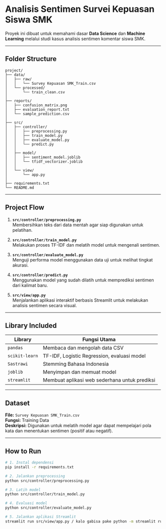 # Analisis Sentimen Survei Kepuasan Siswa SMK
Proyek ini dibuat untuk memahami dasar **Data Science** dan **Machine Learning** melalui studi kasus analisis sentimen komentar siswa SMK.  

---

##  Folder Structure

```
project/
├── data/
│   ├── raw/
│   │   └── Survey Kepuasan SMK_Train.csv
│   └── processed/
│       └── train_clean.csv
│
├── reports/
│   ├── confusion_matrix.png
│   ├── evaluation_report.txt
│   └── sample_prediction.csv
│
├── src/
│   ├── controller/
│   │   ├── preprocessing.py
│   │   ├── train_model.py
│   │   ├── evaluate_model.py
│   │   └── predict.py
│   │
│   ├── model/
│   │   ├── sentiment_model.joblib
│   │   └── tfidf_vectorizer.joblib
│   │
│   └── view/
│       └── app.py
│
├── requirements.txt
└── README.md
```

---

##  Project Flow

1. **`src/controller/preprocessing.py`**  
   Membersihkan teks dari data mentah agar siap digunakan untuk pelatihan.

2. **`src/controller/train_model.py`**  
   Melakukan proses TF-IDF dan melatih model untuk mengenali sentimen.

3. **`src/controller/evaluate_model.py`**  
   Menguji performa model menggunakan data uji untuk melihat tingkat akurasi.

4. **`src/controller/predict.py`**  
   Menggunakan model yang sudah dilatih untuk memprediksi sentimen dari kalimat baru.

5. **`src/view/app.py`**  
   Menjalankan aplikasi interaktif berbasis Streamlit untuk melakukan analisis sentimen secara visual.

---

##  Library Included

| Library | Fungsi Utama |
|----------|---------------|
| `pandas` | Membaca dan mengolah data CSV |
| `scikit-learn` | TF-IDF, Logistic Regression, evaluasi model |
| `Sastrawi` | Stemming Bahasa Indonesia |
| `joblib` | Menyimpan dan memuat model |
| `streamlit` | Membuat aplikasi web sederhana untuk prediksi |

---

##  Dataset

**File:** `Survey Kepuasan SMK_Train.csv`  
**Fungsi:** Training Data  
**Deskripsi:** Digunakan untuk melatih model agar dapat mempelajari pola kata dan menentukan sentimen (positif atau negatif).

---

##  How to Run

```bash
# 1. Instal dependensi
pip install -r requirements.txt

# 2. Jalankan preprocessing
python src/controller/preprocessing.py

# 3. Latih model
python src/controller/train_model.py

# 4. Evaluasi model
python src/controller/evaluate_model.py

# 5. Jalankan aplikasi Streamlit
streamlit run src/view/app.py / kalo gabisa pake python -m streamlit run src/view/app.py
```
